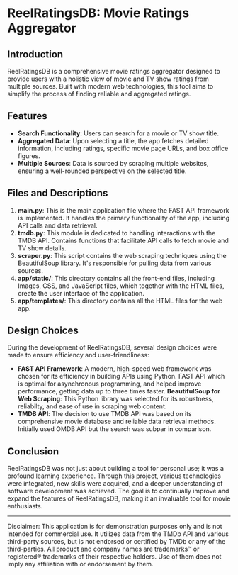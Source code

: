 # ReelRatingsDB: Movie Ratings Aggregator

## Introduction
ReelRatingsDB is a comprehensive movie ratings aggregator designed to provide users with a holistic view of movie and TV show ratings from multiple sources. Built with modern web technologies, this tool aims to simplify the process of finding reliable and aggregated ratings.

## Features
- **Search Functionality**: Users can search for a movie or TV show title.
- **Aggregated Data**: Upon selecting a title, the app fetches detailed information, including ratings, specific movie page URLs, and box office figures.
- **Multiple Sources**: Data is sourced by scraping multiple websites, ensuring a well-rounded perspective on the selected title.

## Files and Descriptions
1. **main.py**: This is the main application file where the FAST API framework is implemented. It handles the primary functionality of the app, including API calls and data retrieval.
2. **tmdb.py**: This module is dedicated to handling interactions with the TMDB API. Contains functions that facilitate API calls to fetch movie and TV show details.
3. **scraper.py**: This script contains the web scraping techniques using the BeautifulSoup library. It's responsible for pulling data from various sources.
4. **app/static/**: This directory contains all the front-end files, including Images, CSS, and JavaScript files, which together with the HTML files, create the user interface of the application.
5. **app/templates/**: This directory contains all the HTML files for the web app.

## Design Choices
During the development of ReelRatingsDB, several design choices were made to ensure efficiency and user-friendliness:

- **FAST API Framework**: A modern, high-speed web framework was chosen for its efficiency in building APIs using Python. FAST API which is optimal for asynchronous programming, and helped improve performance, getting data up to three times faster. 
**BeautifulSoup for Web Scraping**: This Python library was selected for its robustness, reliabilty, and ease of use in scraping web content.
- **TMDB API**: The decision to use TMDB API was based on its comprehensive movie database and reliable data retrieval methods. Initially used OMDB API but the search was subpar in comparison.

## Conclusion
ReelRatingsDB was not just about building a tool for personal use; it was a profound learning experience. Through this project, various technologies were integrated, new skills were acquired, and a deeper understanding of software development was achieved. The goal is to continually improve and expand the features of ReelRatingsDB, making it an invaluable tool for movie enthusiasts.

--- 

Disclaimer: This application is for demonstration purposes only and is not intended for commercial use. It utilizes data from the TMDb API and various third-party sources, but is not endorsed or certified by TMDb or any of the third-parties. All product and company names are trademarks™ or registered® trademarks of their respective holders. Use of them does not imply any affiliation with or endorsement by them.